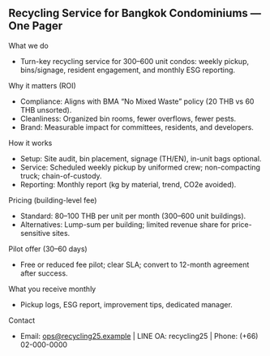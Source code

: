 ## Recycling Service for Bangkok Condominiums — One Pager

What we do
- Turn-key recycling service for 300–600 unit condos: weekly pickup, bins/signage, resident engagement, and monthly ESG reporting.

Why it matters (ROI)
- Compliance: Aligns with BMA “No Mixed Waste” policy (20 THB vs 60 THB unsorted).
- Cleanliness: Organized bin rooms, fewer overflows, fewer pests.
- Brand: Measurable impact for committees, residents, and developers.

How it works
- Setup: Site audit, bin placement, signage (TH/EN), in-unit bags optional.
- Service: Scheduled weekly pickup by uniformed crew; non-compacting truck; chain-of-custody.
- Reporting: Monthly report (kg by material, trend, CO2e avoided).

Pricing (building-level fee)
- Standard: 80–100 THB per unit per month (300–600 unit buildings).
- Alternatives: Lump-sum per building; limited revenue share for price-sensitive sites.

Pilot offer (30–60 days)
- Free or reduced fee pilot; clear SLA; convert to 12-month agreement after success.

What you receive monthly
- Pickup logs, ESG report, improvement tips, dedicated manager.

Contact
- Email: ops@recycling25.example | LINE OA: recycling25 | Phone: (+66) 02-000-0000


